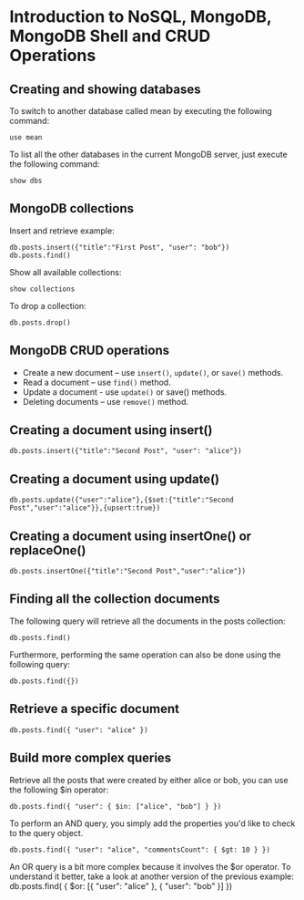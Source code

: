 # Introduction to NoSQL, MongoDB, MongoDB Shell and CRUD Operations

## Creating and showing databases

To switch to another database called mean by executing the following command: 

```
use mean
```

To list all the other databases in the current MongoDB server, just execute the following command:

```
show dbs
```

## MongoDB collections

Insert and retrieve example:

```
db.posts.insert({"title":"First Post", "user": "bob"})
db.posts.find()
```

Show all available collections:

```
show collections
```

To drop a collection:

```
db.posts.drop()
```

## MongoDB CRUD operations

- Create a new document – use `insert()`, `update()`, or `save()` methods.
- Read a document – use `find()` method.
- Update a document - use `update()` or save() methods.
- Deleting documents – use `remove()` method.

## Creating a document using insert()

```
db.posts.insert({"title":"Second Post", "user": "alice"})
```

## Creating a document using update()

```
db.posts.update({"user":"alice"},{$set:{"title":"Second Post","user":"alice"}},{upsert:true})
```

## Creating a document using insertOne() or replaceOne()

```
db.posts.insertOne({"title":"Second Post","user":"alice"})
```

## Finding all the collection documents


The following query will retrieve all the documents in the posts collection:

```
db.posts.find()
```

Furthermore, performing the same operation can also be done using the following query:

```
db.posts.find({})
```

## Retrieve a specific document

```
db.posts.find({ "user": "alice" })
```

## Build more complex queries

Retrieve all the posts that were created by either alice or bob, you can use the following $in operator:

```
db.posts.find({ "user": { $in: ["alice", "bob"] } })
```

To perform an AND query, you simply add the properties you'd like to check to the query object. 

```
db.posts.find({ "user": "alice", "commentsCount": { $gt: 10 } })
```

An OR query is a bit more complex because it involves the $or operator. 
To understand it better, take a look at another version of the previous example:
db.posts.find( { $or: [{ "user": "alice" }, { "user": "bob" }] })
